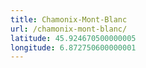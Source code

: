 ```yaml
---
title: Chamonix-Mont-Blanc
url: /chamonix-mont-blanc/
latitude: 45.924670500000005
longitude: 6.872750600000001
---
```

